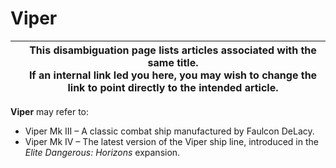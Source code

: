# Viper
|  | This disambiguation page lists articles associated with the same title. <br> If an internal link led you here, you may wish to change the link to point directly to the intended article. |
| --- | --- |

**Viper** may refer to:

- Viper Mk III – A classic combat ship manufactured by Faulcon DeLacy.
- Viper Mk IV – The latest version of the Viper ship line, introduced in the *Elite Dangerous: Horizons* expansion.